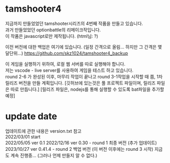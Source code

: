 # tamshooter4
지금까지 만들었었던 tamshooter시리즈의 4번째 작품을 만들고 있습니다.  
과거 만들었었던 optionbattle의 리메이크작입니다.  
이 작품은 javascript로만 제작됩니다. (html님: ?)

이전 버전에 대한 백업은 여기에 있습니다. (일정 간격으로 올림... 하지만 그 간격은 몇달단위...)
https://github.com/skz1024/tamshooter4_backup  

이 게임을 실행하기 위하여, 로컬 웹 서버를 따로 실행해야 합니다.  
저는 vscode - live server를 사용하여 게임을 테스트 하고 있습니다.  
round 2-6 가 완성된 이후, 마무리 작업이 끝나고 round 3-1작업을 시작할 때 쯤, 1차 릴리즈 버전을 만들 계획입니다.
[깃허브에 있는것은 풀 프로젝트 파일이며, 릴리즈 파일은 따로 만듭니다.]
[릴리즈 파일은, nodejs를 통해 실행할 수 있도록 bat파일을 추가할 예정]

# update date
업데이트에 관한 내용은 version.txt 참고  
2022/03/01 start  
2022/05/05 ver 0.1
2022/12/16 ver 0.30 - round 1 최종 버전 (추가 업데이트)  
2023/10/27 ver 0.41.4 - round 2 백업 버전 (이 버전 이후에는 round 3 시작)
지금도 계속 진행중... (그러나 언제 만들지 알 수 없다.)